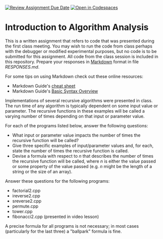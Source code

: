 [![Review Assignment Due Date](https://classroom.github.com/assets/deadline-readme-button-22041afd0340ce965d47ae6ef1cefeee28c7c493a6346c4f15d667ab976d596c.svg)](https://classroom.github.com/a/gOSsUq7W)
[![Open in Codespaces](https://classroom.github.com/assets/launch-codespace-2972f46106e565e64193e422d61a12cf1da4916b45550586e14ef0a7c637dd04.svg)](https://classroom.github.com/open-in-codespaces?assignment_repo_id=20197910)
# Introduction to Algorithm Analysis

This is a written assignment that refers to code that was presented during the first class meeting. You may wish to run the code from class perhaps with the debugger
or modified experimental purposes, but no code is to be submitted for this assignment. All code from the class session is included in this repository. Prepare your responses in
[Markdown](https://gist.github.com/cuonggt/9b7d08a597b167299f0d) format in file
*RESPONSES.md*.

For some tips on using Markdown check out these online resources:
* Markdown Guide's [cheat sheet](https://www.markdownguide.org/cheat-sheet/)
* Markdown Guide's [Basic Syntax Overview](https://www.markdownguide.org/basic-syntax/)

Implementations of several recursive algorithms were presented in class. The run time of any algorithm is typically dependent on some input value or parameter. The recursive functions in these examples will be called a varying number of times depending on
that input or parameter value.

For each of the programs listed below, answer the following questions:

- What input or parameter value impacts the number of times the recursive function will be called?
- Give three specific examples of input/parameter values and, for each, state the number of times the recursive function is called.
- Devise a formula with respect to *n* that describes the number of times the recursive function will be called, where *n* is either the value passed or some property of the value passed (e.g. *n* might be the length of a string or the size of an array).

Answer these questions for the following programs:
- factorial2.cpp
- ireverse2.cpp
- sreverse2.cpp
- permute.cpp
- tower.cpp
- fibonacci2.cpp (presented in video lesson)

A precise formula for all programs is not necessary; in most cases
(particularly for the last three) a "ballpark" formula is fine.

